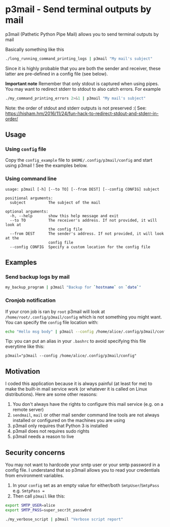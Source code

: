 # p3mail - Send terminal outputs by mail
p3mail (Pathetic Python Pipe Mail) allows you to send terminal outputs by mail

Basically something like this

``` bash
./long_running_command_printing_logs | p3mail "My mail's subject"
```

Since it is highly probable that you are both the sender and receiver, these latter are
pre-defined in a config file (see below).

**Important note** Remember that only stdout is captured when using pipes. You may want
to redirect stderr to stdout to also catch errors. For example
``` bash
./my_command_printing_errors 2>&1 | p3mail "My mail's subject"
```
Note: the order of stdout and stderr outputs is not preserved :( See: https://hisham.hm/2016/11/24/fun-hack-to-redirect-stdout-and-stderr-in-order/

## Usage

### Using `config` file

Copy the `config_example` file to `$HOME/.config/p3mail/config` and start using p3mail !
See the examples below.

### Using command line
```
usage: p3mail [-h] [--to TO] [--from DEST] [--config CONFIG] subject

positional arguments:
  subject          The subject of the mail

optional arguments:
  -h, --help       show this help message and exit
  --to TO          The receiver's address. If not provided, it will look at
                   the config file
  --from DEST      The sender's address. If not provided, it will look at the
                   config file
  --config CONFIG  Specify a custom location for the config file
```

## Examples

### Send backup logs by mail
``` bash
my_backup_program | p3mail "Backup for `hostname` on `date`"
```

### Cronjob notification
If your cron job is ran by `root` p3mail will look at `/home/root/.config/p3mail/config`
which is not something you might want. You can specify the `config` file location with:
``` bash
echo "Hello msg body" | p3mail --config /home/alice/.config/p3mail/config "My subject"
```

Tip: you can put an alias in your `.bashrc` to avoid specifying this file everytime
like this:
```
p3mail="p3mail --config /home/alice/.config/p3mail/config"
```

## Motivation

I coded this application because it is always painful (at least for me) to make
the built-in mail service work (or whatever it is called on Linux distributions).
Here are some other reasons:

  1. You don't always have the rights to configure this mail service (e.g. on
  a remote server)
  2. `sendmail`, `mail` or other mail sender command line tools are not
  always installed or configured on the machines you are using
  3. p3mail only requires that Python 3 is installed
  4. p3mail does not requires sudo rights
  5. p3mail needs a reason to live

## Security concerns

You may not want to hardcode your smtp user or your smtp password in a config file. I understand that so p3mail allows you to read your credentials from environment variables.

1. In your `config` set as an empty value for either/both `SmtpUser`/`SmtpPass` e.g. `SmtpPass = `
2. Then call `p3mail` like this:
```bash
export SMTP_USER=alice
export SMTP_PASS=super_secr3t_passw0rd

./my_verbose_script | p3mail "Verbose script report"
```
